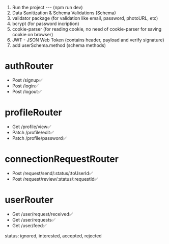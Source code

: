 1. Run the project --- (npm run dev)
2. Data Sanitization & Schema Validations (Schema)
3. validator package (for validation like email, password, photoURL, etc)
4. bcrypt (for password incription)
5. cookie-parser (for reading cookie, no need of cookie-parser for saving cookie on browser)
6. JWT - JSON Web Token (contains header, payload and verify signature)
7. add userSchema.method (schema methods)

<!-- DevTinder API's -->
# authRouter
- Post /signup✅
- Post /login✅
- Post /logout✅

# profileRouter
- Get /profile/view✅
- Patch /profile/edit✅
- Patch /profile/password✅

# connectionRequestRouter
- Post /request/send/:status/:toUserId✅
- Post /request/review/:status/:requestId✅

# userRouter
- Get /user/request/received✅
- Get /user/requests✅
- Get /user/feed✅


status: ignored, interested, accepted, rejected

